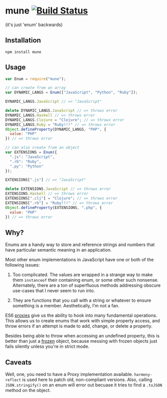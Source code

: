 # mune [![Build Status](https://travis-ci.org/nickb1080/mune.svg?branch=master)](https://travis-ci.org/nickb1080/mune)
(it's just 'enum' backwards)

## Installation
`npm install mune`

## Usage
```js
var Enum = require("mune");

// can create from an array
var DYNAMIC_LANGS = Enum(["JavaScript", "Python", "Ruby"]);

DYNAMIC_LANGS.JavaScript // => "JavaScript"

delete DYNAMIC_LANGS.JavaScript // => throws error
DYNAMIC_LANGS.Haskell // => throws error
DYNAMIC_LANGS.Clojure = "Clojure"; // => throws error
DYNAMIC_LANGS.Ruby = "Ruby!!!" // => throws error
Object.defineProperty(DYNAMIC_LANGS, "PHP", {
  value: "PHP"
}) // => throws error

// can also create from an object
var EXTENSIONS = Enum({
  ".js": "JavaScript",
  ".rb": "Ruby",
  ".py": "Python"
});

EXTENSIONS[".js"] // => "JavaScript"

delete EXTENSIONS.JavaScript // => throws error
EXTENSIONS.Haskell // => throws error
EXTENSIONS[".clj"] = "Clojure"; // => throws error
EXTENSIONS[".rb"] = "Ruby!!!" // => throws error
Object.defineProperty(EXTENSIONS, ".php", {
  value: "PHP"
}) // => throws error

```

## Why?
Enums are a handy way to store and reference strings and numbers that have particular semantic meaning in an application.

Most other enum implementations in JavaScript have one or both of the following issues:

1. Too complicated. The values are wrapped in a strange way to make them `instanceof` their containing enum, or some other such nonsense. Alternately, there are a ton of superfluous methods addressing obscure use-cases that I never seem to run into.

2. They are functions that you call with a string or whatever to ensure something is a member. Aesthetically, I'm not a fan.

ES6 [proxies](https://developer.mozilla.org/en-US/docs/Web/JavaScript/Reference/Global_Objects/Proxy) give us the ability to hook into many fundamental operations. This allows us to create enums that work with simple property access, and throw errors if an attempt is made to add, change, or delete a property.

Besides being able to throw when accessing an undefined property, this is better than just a [frozen](https://developer.mozilla.org/en-US/docs/Web/JavaScript/Reference/Global_Objects/Object/freeze) object, because messing with frozen objects just fails silently unless you're in strict mode.

## Caveats
Well, one, you need to have a Proxy implementation available. `harmony-reflect` is used here to patch old, non-compliant versions. Also, calling `JSON.stringify()` on an enum will error out becuase it tries to find a `.toJSON` method on the object.
